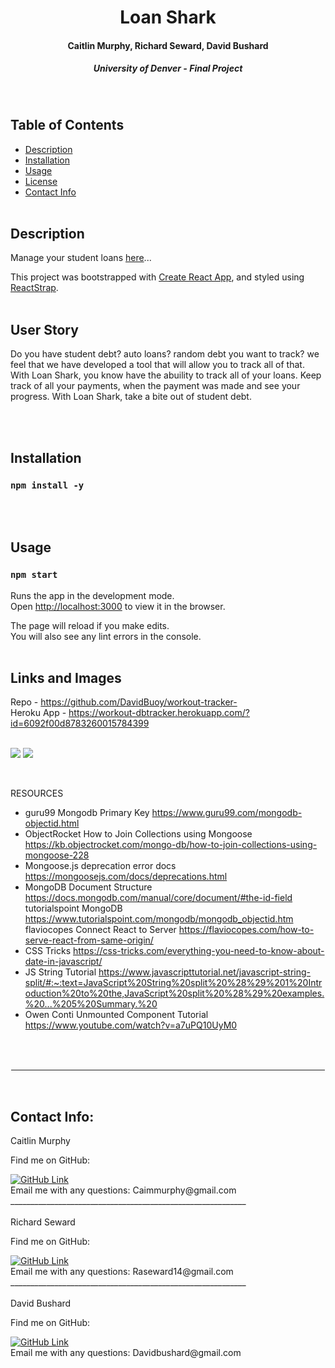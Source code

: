 <h1 align="center">Loan Shark</h1>
<h4 align="center">Caitlin Murphy, Richard Seward, David Bushard </h4> 
<h5 align="center">University of Denver - Final Project</h5>
<br>

## Table of Contents

- [Description](#description)
- [Installation](#installation)
- [Usage](#usage)
- [License](#license)
- [Contact Info ](#Contact-Info:)
  <br>
  <br>

## Description

Manage your student loans <a href="https://loaning-sharks.herokuapp.com/" target="_blank" rel="noopener noreferrer">here</a>...

This project was bootstrapped with [Create React App](https://github.com/facebook/create-react-app), and styled using [ReactStrap](https://reactstrap.github.io/).
<br>
<br>

## User Story

Do you have student debt? auto loans? random debt you want to track? we feel that we have developed a tool that will allow you to track all of that. With Loan Shark, you know have the abuility to track all of your loans. Keep track of all your payments, when the payment was made and see your progress. With Loan Shark, take a bite out of student debt.

<br>
<br>

## Installation

### `npm install -y`

<br>
<br>

## Usage

### `npm start`

Runs the app in the development mode.\
Open [http://localhost:3000](http://localhost:3000) to view it in the browser.

The page will reload if you make edits.\
You will also see any lint errors in the console.
<br>
<br>

## Links and Images

Repo - https://github.com/DavidBuoy/workout-tracker-
<br>
Heroku App - https://workout-dbtracker.herokuapp.com/?id=6092f00d8783260015784399
<br>
<br>

![](screenshots/homepage.png)
![](screenshots/dashboard.png)
<br>

<br>

RESOURCES

- guru99 Mongodb Primary Key https://www.guru99.com/mongodb-objectid.html
- ObjectRocket How to Join Collections using Mongoose https://kb.objectrocket.com/mongo-db/how-to-join-collections-using-mongoose-228
- Mongoose.js deprecation error docs https://mongoosejs.com/docs/deprecations.html
- MongoDB Document Structure https://docs.mongodb.com/manual/core/document/#the-id-field
  tutorialspoint MongoDB https://www.tutorialspoint.com/mongodb/mongodb_objectid.htm
  flaviocopes Connect React to Server https://flaviocopes.com/how-to-serve-react-from-same-origin/
- CSS Tricks https://css-tricks.com/everything-you-need-to-know-about-date-in-javascript/
- JS String Tutorial https://www.javascripttutorial.net/javascript-string-split/#:~:text=JavaScript%20String%20split%20%28%29%201%20Introduction%20to%20the,JavaScript%20split%20%28%29%20examples.%20...%205%20Summary.%20
- Owen Conti Unmounted Component Tutorial https://www.youtube.com/watch?v=a7uPQ10UyM0
  <br>

<br>
<br>
<hr style="border:1px solid white"> </hr>
<br>

## Contact Info:

Caitlin Murphy

Find me on GitHub:

<a href="https://github.com/b00kbaker">
        <img alt="GitHub Link" src="https://img.shields.io/badge/GitHub-b00kbaker-brightgreen?style=for-the-badge&logo=github" target="_blank" />
</a>

<br>
Email me with any questions: Caimmurphy@gmail.com
<br>
 ___________________________________________________________
<br>
<br>
Richard Seward

Find me on GitHub:

<a href="https://github.com/raseward14">
        <img alt="GitHub Link" src="https://img.shields.io/badge/GitHub-raseward14-brightgreen?style=for-the-badge&logo=github" target="_blank" />
</a>

<br>
Email me with any questions: Raseward14@gmail.com
<br>
 ___________________________________________________________
<br>
<br>
David Bushard

Find me on GitHub:

<a href="https://github.com/Davidbuoy">
        <img alt="GitHub Link" src="https://img.shields.io/badge/GitHub-Davidbuoy-brightgreen?style=for-the-badge&logo=github" target="_blank" />
</a>

<br>
Email me with any questions: Davidbushard@gmail.com
<br>
